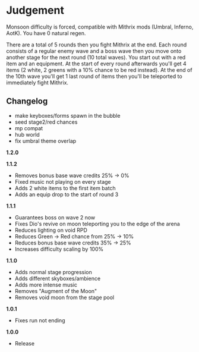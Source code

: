 # Judgement

Monsoon difficulty is forced, compatible with Mithrix mods (Umbral, Inferno, AotK). You have 0 natural regen.

There are a total of 5 rounds then you fight Mithrix at the end. Each round consists of a regular enemy wave and a boss wave then you move onto another stage for the next round (10 total waves). You start out with a red item and an equipment. At the start of every round afterwards you'll get 4 items (2 white, 2 greens with a 10% chance to be red instead). At the end of the 10th wave you'll get 1 last round of items then you'll be teleported to immediately fight Mithrix.

## Changelog

- make keyboxes/forms spawn in the bubble
- seed stage2/red chances
- mp compat
- hub world
- fix umbral theme overlap

**1.2.0**

**1.1.2**

- Removes bonus base wave credits 25% -> 0%
- Fixed music not playing on every stage
- Adds 2 white items to the first item batch
- Adds an equip drop to the start of round 3

**1.1.1**

- Guarantees boss on wave 2 now
- Fixes Dio's revive on moon teleporting you to the edge of the arena
- Reduces lighting on void RPD
- Reduces Green -> Red chance from 25% -> 10%
- Reduces bonus base wave credits 35% -> 25%
- Increases difficulty scaling by 100%

**1.1.0**

- Adds normal stage progression
- Adds different skyboxes/ambience
- Adds more intense music
- Removes "Augment of the Moon"
- Removes void moon from the stage pool

**1.0.1**

- Fixes run not ending

**1.0.0**

- Release
